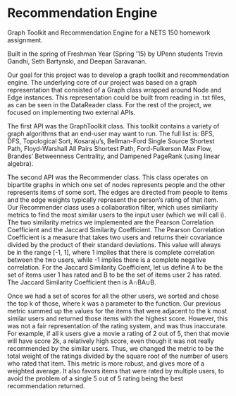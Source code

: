 # Recommendation Engine
Graph Toolkit and Recommendation Engine for a NETS 150 homework assignment.

Built in the spring of Freshman Year (Spring '15) by UPenn students Trevin Gandhi, Seth Bartynski, and Deepan Saravanan. 

Our goal for this project was to develop a graph toolkit and recommendation engine. The underlying core of our project was based on a graph representation that consisted of a Graph class wrapped around Node and Edge instances. This representation could be built from reading in .txt files, as can be seen in the DataReader class. For the rest of the project, we focused on implementing two external APIs.

The first API was the GraphToolkit class. This toolkit contains a variety of graph algorithms that an end-user may want to run. The full list is: BFS, DFS, Topological Sort, Kosaraju’s, Bellman-Ford Single Source Shortest Path, Floyd-Warshall All Pairs Shortest Path, Ford-Fulkerson Max Flow, Brandes’ Betweenness Centrality, and Dampened PageRank (using linear algebra).

The second API was the Recommender class. This class operates on bipartite graphs in which one set of nodes represents people and the other represents items of some sort. The edges are directed from people to items and the edge weights typically represent the person’s rating of that item. Our Recommender class uses a collaboration filter, which uses similarity metrics to find the most similar users to the input user (which we will call i). The two similarity metrics we implemented are the Pearson Correlation Coefficient and the Jaccard Similarity Coefficient. The Pearson Correlation Coefficient is a measure that takes two users and returns their covariance divided by the product of their standard deviations. This value will always be in the range [-1, 1], where 1 implies that there is complete correlation between the two users, while -1 implies there is a complete negative correlation. For the Jaccard Similarity Coefficient, let us define A to be the set of items user 1 has rated and B to be the set of items user 2 has rated. The Jaccard Similarity Coefficient then is A∩BA∪B.

Once we had a set of scores for all the other users, we sorted and chose the top k of those, where k was a parameter to the function. Our previous metric summed up the values for the items that were adjacent to the k most similar users and returned those items with the highest score.  However, this was not a fair representation of the rating system, and was thus inaccurate.  For example, if all k users give a movie a rating of 2 out of 5, then that movie will have score 2k, a relatively high score, even though it was not really recommended by the similar users.  Thus, we changed the metric to be the total weight of the ratings divided by the square root of the number of users who rated that item.  This metric is more robust, and gives more of a weighted average.  It also favors items that were rated by multiple users, to avoid the problem of a single 5 out of 5 rating being the best recommendation returned. 
